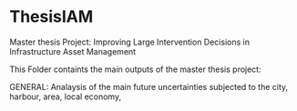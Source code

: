 # ThesisIAM
Master thesis Project: Improving Large Intervention Decisions in Infrastructure Asset Management

This Folder containts the main outputs of the master thesis project:

GENERAL:    Analaysis of the main future uncertainties subjected to the city, harbour, area, local economy, 
